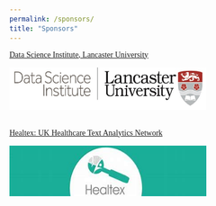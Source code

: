 ```yaml
---
permalink: /sponsors/
title: "Sponsors"
---
```


<html>
<head> 
  <style>
    h1, h2, h3, h4, h5 {
      font-family: 'Akaya Telivigala';
}
body {
    font-family: 'Akaya Telivigala';
} 
  </style>
</head>
<body>

<p><a href="https://www.lancaster.ac.uk/dsi/">Data Science Institute, Lancaster University</a></p>
<img src="../assets/images/DSI%20Logo%20small%20(1)%5B22%5D.jpg" style="width:350px;height:75px;">

<br>
<br>

<p><a href="http://healtex.org/">Healtex: UK Healthcare Text Analytics Network</a></p>
<img src="../assets/images/Healtex%20Logo.jpeg" style="width:350px;height:90px;">

</body>
</html>
